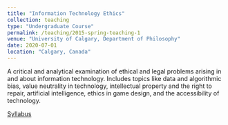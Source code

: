 ```yaml
---
title: "Information Technology Ethics"
collection: teaching
type: "Undergraduate Course"
permalink: /teaching/2015-spring-teaching-1
venue: "University of Calgary, Department of Philosophy"
date: 2020-07-01
location: "Calgary, Canada"
---
```


A critical and analytical examination of ethical and legal problems arising in and about information technology. Includes topics like data and algorithmic bias, value neutrality in technology, intellectual property and the right to repair, artificial intelligence, ethics in game design, and the accessibility of technology.

[Syllabus](https://phil.ucalgary.ca/manageprofile/sites/phil.ucalgary.ca.manageprofile/files/unitis/courses/PHIL314/S2020/LEC1/PHIL314-S2020-LEC1-outline.pdf)
